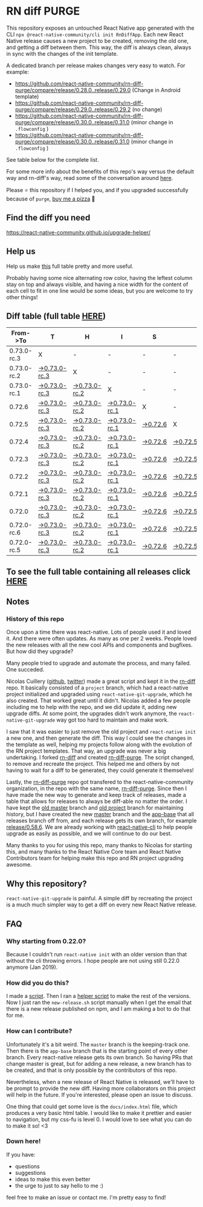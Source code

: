 # RN diff PURGE

This repository exposes an untouched React Native app generated with the CLI
`npx @react-native-community/cli init RnDiffApp`. Each new React Native release causes a new project to be created, removing the old one, and getting a diff between them. This way, the diff is always clean, always in sync with the changes of the init template.

A dedicated branch per release makes changes very easy
to watch. For example:

* https://github.com/react-native-community/rn-diff-purge/compare/release/0.28.0..release/0.29.0
(Change in Android template)
* https://github.com/react-native-community/rn-diff-purge/compare/release/0.29.0..release/0.29.2
(no change)
* https://github.com/react-native-community/rn-diff-purge/compare/release/0.30.0..release/0.31.0
(minor change in `.flowconfig` )
* https://github.com/react-native-community/rn-diff-purge/compare/release/0.30.0..release/0.31.0
(minor change in `.flowconfig` )

See table below for the complete list.

For some more info about the benefits of this repo's way versus the default way and rn-diff's way, read some of the conversation around [here](https://github.com/react-native-community/discussions-and-proposals/issues/68#issuecomment-452227478).

Please :star: this repository if I helped you, and if you upgraded successfully because of `purge`, [buy me a pizza](https://www.buymeacoffee.com/pvinis) :pizza:

## Find the diff you need
https://react-native-community.github.io/upgrade-helper/

## Help us
Help us make [this](https://react-native-community.github.io/rn-diff-purge) full table pretty and more useful.

Probably having some nice alternating row color, having the leftest column stay on top and always visible, and having a nice width for the content of each cell to fit in one line would be some ideas, but you are welcome to try other things!

## Diff table (full table [HERE](https://react-native-community.github.io/rn-diff-purge/))

| From->To    | T                                                                                                                         | H                                                                                                                         | I                                                                                                                         | S                                                                                                               |                                                                                                                 | I                                                                                                               | S                                                                                                               |                                                                                                                 | C                                                                                                               | O                                                                                                               | O                                                                                                                         | L |
| ----------- | ------------------------------------------------------------------------------------------------------------------------- | ------------------------------------------------------------------------------------------------------------------------- | ------------------------------------------------------------------------------------------------------------------------- | --------------------------------------------------------------------------------------------------------------- | --------------------------------------------------------------------------------------------------------------- | --------------------------------------------------------------------------------------------------------------- | --------------------------------------------------------------------------------------------------------------- | --------------------------------------------------------------------------------------------------------------- | --------------------------------------------------------------------------------------------------------------- | --------------------------------------------------------------------------------------------------------------- | ------------------------------------------------------------------------------------------------------------------------- | - |
| 0.73.0-rc.3 | X                                                                                                                         | -                                                                                                                         | -                                                                                                                         | -                                                                                                               | -                                                                                                               | -                                                                                                               | -                                                                                                               | -                                                                                                               | -                                                                                                               | -                                                                                                               | -                                                                                                                         | - |
| 0.73.0-rc.2 | [->0.73.0-rc.3](https://github.com/react-native-community/rn-diff-purge/compare/release/0.73.0-rc.2..release/0.73.0-rc.3) | X                                                                                                                         | -                                                                                                                         | -                                                                                                               | -                                                                                                               | -                                                                                                               | -                                                                                                               | -                                                                                                               | -                                                                                                               | -                                                                                                               | -                                                                                                                         | - |
| 0.73.0-rc.1 | [->0.73.0-rc.3](https://github.com/react-native-community/rn-diff-purge/compare/release/0.73.0-rc.1..release/0.73.0-rc.3) | [->0.73.0-rc.2](https://github.com/react-native-community/rn-diff-purge/compare/release/0.73.0-rc.1..release/0.73.0-rc.2) | X                                                                                                                         | -                                                                                                               | -                                                                                                               | -                                                                                                               | -                                                                                                               | -                                                                                                               | -                                                                                                               | -                                                                                                               | -                                                                                                                         | - |
| 0.72.6      | [->0.73.0-rc.3](https://github.com/react-native-community/rn-diff-purge/compare/release/0.72.6..release/0.73.0-rc.3)      | [->0.73.0-rc.2](https://github.com/react-native-community/rn-diff-purge/compare/release/0.72.6..release/0.73.0-rc.2)      | [->0.73.0-rc.1](https://github.com/react-native-community/rn-diff-purge/compare/release/0.72.6..release/0.73.0-rc.1)      | X                                                                                                               | -                                                                                                               | -                                                                                                               | -                                                                                                               | -                                                                                                               | -                                                                                                               | -                                                                                                               | -                                                                                                                         | - |
| 0.72.5      | [->0.73.0-rc.3](https://github.com/react-native-community/rn-diff-purge/compare/release/0.72.5..release/0.73.0-rc.3)      | [->0.73.0-rc.2](https://github.com/react-native-community/rn-diff-purge/compare/release/0.72.5..release/0.73.0-rc.2)      | [->0.73.0-rc.1](https://github.com/react-native-community/rn-diff-purge/compare/release/0.72.5..release/0.73.0-rc.1)      | [->0.72.6](https://github.com/react-native-community/rn-diff-purge/compare/release/0.72.5..release/0.72.6)      | X                                                                                                               | -                                                                                                               | -                                                                                                               | -                                                                                                               | -                                                                                                               | -                                                                                                               | -                                                                                                                         | - |
| 0.72.4      | [->0.73.0-rc.3](https://github.com/react-native-community/rn-diff-purge/compare/release/0.72.4..release/0.73.0-rc.3)      | [->0.73.0-rc.2](https://github.com/react-native-community/rn-diff-purge/compare/release/0.72.4..release/0.73.0-rc.2)      | [->0.73.0-rc.1](https://github.com/react-native-community/rn-diff-purge/compare/release/0.72.4..release/0.73.0-rc.1)      | [->0.72.6](https://github.com/react-native-community/rn-diff-purge/compare/release/0.72.4..release/0.72.6)      | [->0.72.5](https://github.com/react-native-community/rn-diff-purge/compare/release/0.72.4..release/0.72.5)      | X                                                                                                               | -                                                                                                               | -                                                                                                               | -                                                                                                               | -                                                                                                               | -                                                                                                                         | - |
| 0.72.3      | [->0.73.0-rc.3](https://github.com/react-native-community/rn-diff-purge/compare/release/0.72.3..release/0.73.0-rc.3)      | [->0.73.0-rc.2](https://github.com/react-native-community/rn-diff-purge/compare/release/0.72.3..release/0.73.0-rc.2)      | [->0.73.0-rc.1](https://github.com/react-native-community/rn-diff-purge/compare/release/0.72.3..release/0.73.0-rc.1)      | [->0.72.6](https://github.com/react-native-community/rn-diff-purge/compare/release/0.72.3..release/0.72.6)      | [->0.72.5](https://github.com/react-native-community/rn-diff-purge/compare/release/0.72.3..release/0.72.5)      | [->0.72.4](https://github.com/react-native-community/rn-diff-purge/compare/release/0.72.3..release/0.72.4)      | X                                                                                                               | -                                                                                                               | -                                                                                                               | -                                                                                                               | -                                                                                                                         | - |
| 0.72.2      | [->0.73.0-rc.3](https://github.com/react-native-community/rn-diff-purge/compare/release/0.72.2..release/0.73.0-rc.3)      | [->0.73.0-rc.2](https://github.com/react-native-community/rn-diff-purge/compare/release/0.72.2..release/0.73.0-rc.2)      | [->0.73.0-rc.1](https://github.com/react-native-community/rn-diff-purge/compare/release/0.72.2..release/0.73.0-rc.1)      | [->0.72.6](https://github.com/react-native-community/rn-diff-purge/compare/release/0.72.2..release/0.72.6)      | [->0.72.5](https://github.com/react-native-community/rn-diff-purge/compare/release/0.72.2..release/0.72.5)      | [->0.72.4](https://github.com/react-native-community/rn-diff-purge/compare/release/0.72.2..release/0.72.4)      | [->0.72.3](https://github.com/react-native-community/rn-diff-purge/compare/release/0.72.2..release/0.72.3)      | X                                                                                                               | -                                                                                                               | -                                                                                                               | -                                                                                                                         | - |
| 0.72.1      | [->0.73.0-rc.3](https://github.com/react-native-community/rn-diff-purge/compare/release/0.72.1..release/0.73.0-rc.3)      | [->0.73.0-rc.2](https://github.com/react-native-community/rn-diff-purge/compare/release/0.72.1..release/0.73.0-rc.2)      | [->0.73.0-rc.1](https://github.com/react-native-community/rn-diff-purge/compare/release/0.72.1..release/0.73.0-rc.1)      | [->0.72.6](https://github.com/react-native-community/rn-diff-purge/compare/release/0.72.1..release/0.72.6)      | [->0.72.5](https://github.com/react-native-community/rn-diff-purge/compare/release/0.72.1..release/0.72.5)      | [->0.72.4](https://github.com/react-native-community/rn-diff-purge/compare/release/0.72.1..release/0.72.4)      | [->0.72.3](https://github.com/react-native-community/rn-diff-purge/compare/release/0.72.1..release/0.72.3)      | [->0.72.2](https://github.com/react-native-community/rn-diff-purge/compare/release/0.72.1..release/0.72.2)      | X                                                                                                               | -                                                                                                               | -                                                                                                                         | - |
| 0.72.0      | [->0.73.0-rc.3](https://github.com/react-native-community/rn-diff-purge/compare/release/0.72.0..release/0.73.0-rc.3)      | [->0.73.0-rc.2](https://github.com/react-native-community/rn-diff-purge/compare/release/0.72.0..release/0.73.0-rc.2)      | [->0.73.0-rc.1](https://github.com/react-native-community/rn-diff-purge/compare/release/0.72.0..release/0.73.0-rc.1)      | [->0.72.6](https://github.com/react-native-community/rn-diff-purge/compare/release/0.72.0..release/0.72.6)      | [->0.72.5](https://github.com/react-native-community/rn-diff-purge/compare/release/0.72.0..release/0.72.5)      | [->0.72.4](https://github.com/react-native-community/rn-diff-purge/compare/release/0.72.0..release/0.72.4)      | [->0.72.3](https://github.com/react-native-community/rn-diff-purge/compare/release/0.72.0..release/0.72.3)      | [->0.72.2](https://github.com/react-native-community/rn-diff-purge/compare/release/0.72.0..release/0.72.2)      | [->0.72.1](https://github.com/react-native-community/rn-diff-purge/compare/release/0.72.0..release/0.72.1)      | X                                                                                                               | -                                                                                                                         | - |
| 0.72.0-rc.6 | [->0.73.0-rc.3](https://github.com/react-native-community/rn-diff-purge/compare/release/0.72.0-rc.6..release/0.73.0-rc.3) | [->0.73.0-rc.2](https://github.com/react-native-community/rn-diff-purge/compare/release/0.72.0-rc.6..release/0.73.0-rc.2) | [->0.73.0-rc.1](https://github.com/react-native-community/rn-diff-purge/compare/release/0.72.0-rc.6..release/0.73.0-rc.1) | [->0.72.6](https://github.com/react-native-community/rn-diff-purge/compare/release/0.72.0-rc.6..release/0.72.6) | [->0.72.5](https://github.com/react-native-community/rn-diff-purge/compare/release/0.72.0-rc.6..release/0.72.5) | [->0.72.4](https://github.com/react-native-community/rn-diff-purge/compare/release/0.72.0-rc.6..release/0.72.4) | [->0.72.3](https://github.com/react-native-community/rn-diff-purge/compare/release/0.72.0-rc.6..release/0.72.3) | [->0.72.2](https://github.com/react-native-community/rn-diff-purge/compare/release/0.72.0-rc.6..release/0.72.2) | [->0.72.1](https://github.com/react-native-community/rn-diff-purge/compare/release/0.72.0-rc.6..release/0.72.1) | [->0.72.0](https://github.com/react-native-community/rn-diff-purge/compare/release/0.72.0-rc.6..release/0.72.0) | X                                                                                                                         | - |
| 0.72.0-rc.5 | [->0.73.0-rc.3](https://github.com/react-native-community/rn-diff-purge/compare/release/0.72.0-rc.5..release/0.73.0-rc.3) | [->0.73.0-rc.2](https://github.com/react-native-community/rn-diff-purge/compare/release/0.72.0-rc.5..release/0.73.0-rc.2) | [->0.73.0-rc.1](https://github.com/react-native-community/rn-diff-purge/compare/release/0.72.0-rc.5..release/0.73.0-rc.1) | [->0.72.6](https://github.com/react-native-community/rn-diff-purge/compare/release/0.72.0-rc.5..release/0.72.6) | [->0.72.5](https://github.com/react-native-community/rn-diff-purge/compare/release/0.72.0-rc.5..release/0.72.5) | [->0.72.4](https://github.com/react-native-community/rn-diff-purge/compare/release/0.72.0-rc.5..release/0.72.4) | [->0.72.3](https://github.com/react-native-community/rn-diff-purge/compare/release/0.72.0-rc.5..release/0.72.3) | [->0.72.2](https://github.com/react-native-community/rn-diff-purge/compare/release/0.72.0-rc.5..release/0.72.2) | [->0.72.1](https://github.com/react-native-community/rn-diff-purge/compare/release/0.72.0-rc.5..release/0.72.1) | [->0.72.0](https://github.com/react-native-community/rn-diff-purge/compare/release/0.72.0-rc.5..release/0.72.0) | [->0.72.0-rc.6](https://github.com/react-native-community/rn-diff-purge/compare/release/0.72.0-rc.5..release/0.72.0-rc.6) | X |

## To see the full table containing all releases click [HERE](https://react-native-community.github.io/rn-diff-purge/)

## Notes

### History of this repo

Once upon a time there was react-native. Lots of people used it and loved it. And there were often updates. As many as one per 2 weeks. People loved the new releases with all the new cool APIs and components and bugfixes. But how did they upgrade?

Many people tried to upgrade and automate the process, and many failed. One succeded.

Nicolas Cuillery ([github](https://github.com/ncuillery), [twitter](https://twitter.com/ncuillery)) made a great script and kept it in the [rn-diff](https://github.com/ncuillery/rn-diff) repo. It basically consisted of a `project` branch, which had a react-native project initialized and upgraded using `react-native-git-upgrade`, which he also created. That worked great until it didn't. Nicolas added a few people including me to help with the repo, and we did update it, adding new upgrade diffs. At some point, the upgrades didn't work anymore, the `react-native-git-upgrade` way got too hard to maintain and make work.

I saw that it was easier to just remove the old project and `react-native init` a new one, and then generate the diff. This way I could see the changes in the template as well, helping my projects follow along with the evolution of the RN project templates. That way, an upgrade was never a big undertaking. I forked [rn-diff](https://github.com/ncuillery/rn-diff) and created [rn-diff-purge](https://github.com/react-native-community/rn-diff-purge). The script changed, to remove and recreate the project. This helped me and others by not having to wait for a diff to be generated, they could generate it themselves!

Lastly, the [rn-diff-purge](https://github.com/react-native-community/rn-diff-purge) repo got transfered to the react-native-community organization, in the repo with the same name, [rn-diff-purge](https://github.com/react-native-community/rn-diff-purge). Since then I have made the new way to generate and keep track of releases, made a table that allows for releases to always be diff-able no matter the order. I have kept the [old master](https://github.com/react-native-community/rn-diff-purge/tree/old/master) branch and [old project](https://github.com/react-native-community/rn-diff-purge/tree/old/project) branch for maintaining history, but I have created the new [master](https://github.com/react-native-community/rn-diff-purge/tree/master) branch and the [app-base](https://github.com/react-native-community/rn-diff-purge/tree/app-base) that all releases branch off from, and each release gets its own branch, for example [release/0.58.6](https://github.com/react-native-community/rn-diff-purge/tree/release/0.58.6). We are already working with [react-native-cli](https://github.com/react-native-community/react-native-cli) to help people upgrade as easily as possible, and we will continue to do our best.

Many thanks to you for using this repo, many thanks to Nicolas for starting this, and many thanks to the React Native Core team and React Native Contributors team for helping make this repo and RN project upgrading awesome.

## Why this repository?
`react-native-git-upgrade` is painful. A simple diff by recreating the project is a much much simpler way to get a diff on every new React Native release.

## FAQ

### Why starting from 0.22.0?

Because I couldn't run `react-native init` with an older version than that without the cli throwing errors. I hope people are not using still 0.22.0 anymore (Jan 2019).

### How did you do this?

I made a [script](https://github.com/react-native-community/rn-diff-purge/blob/master/new-release.sh). Then I ran a [helper script](https://github.com/react-native-community/rn-diff-purge/blob/master/new-release.sh) to make the rest of the versions.
Now I just ran the `new-release.sh` script manually when I get the email that there is a new release published on npm, and I am making a bot to do that for me.

### How can I contribute?

Unfortunately it's a bit weird. The `master` branch is the keeping-track one. Then there is the `app-base` branch that is the starting point of every other branch. Every react-native release gets its own branch. So having PRs that change master is great, but for adding a new release, a new branch has to be created, and that is only possible by the contributors of this repo.

Nevertheless, when a new release of React Native is released, we'll have to be prompt to provide
the new diff. Having more collaborators on this project will help in the future. If you're interested, please open an issue to discuss.

One thing that could get some love is the `docs/index.html` file, which produces a very basic html table. I would like to make it prettier and easier to navigation, but my css-fu is level 0. I would love to see what you can do to make it so! <3

### Down here!

If you have:
- questions
- suggestions
- ideas to make this even better
- the urge to just to say hello to me :)

feel free to make an issue or contact me. I'm pretty easy to find!
